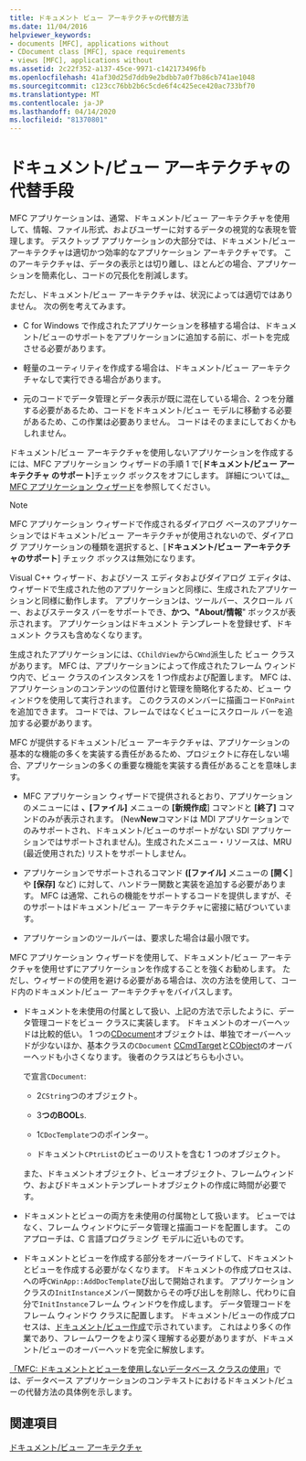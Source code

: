 ```yaml
---
title: ドキュメント ビュー アーキテクチャの代替方法
ms.date: 11/04/2016
helpviewer_keywords:
- documents [MFC], applications without
- CDocument class [MFC], space requirements
- views [MFC], applications without
ms.assetid: 2c22f352-a137-45ce-9971-c142173496fb
ms.openlocfilehash: 41af30d25d7ddb9e2bdbb7a0f7b86cb741ae1048
ms.sourcegitcommit: c123cc76bb2b6c5cde6f4c425ece420ac733bf70
ms.translationtype: MT
ms.contentlocale: ja-JP
ms.lasthandoff: 04/14/2020
ms.locfileid: "81370801"
---
```

# <a name="alternatives-to-the-documentview-architecture"></a>ドキュメント/ビュー アーキテクチャの代替手段

MFC アプリケーションは、通常、ドキュメント/ビュー アーキテクチャを使用して、情報、ファイル形式、およびユーザーに対するデータの視覚的な表現を管理します。 デスクトップ アプリケーションの大部分では、ドキュメント/ビュー アーキテクチャは適切かつ効率的なアプリケーション アーキテクチャです。 このアーキテクチャは、データの表示とは切り離し、ほとんどの場合、アプリケーションを簡素化し、コードの冗長化を削減します。

ただし、ドキュメント/ビュー アーキテクチャは、状況によっては適切ではありません。 次の例を考えてみます。

- C for Windows で作成されたアプリケーションを移植する場合は、ドキュメント/ビューのサポートをアプリケーションに追加する前に、ポートを完成させる必要があります。

- 軽量のユーティリティを作成する場合は、ドキュメント/ビュー アーキテクチャなしで実行できる場合があります。

- 元のコードでデータ管理とデータ表示が既に混在している場合、2 つを分離する必要があるため、コードをドキュメント/ビュー モデルに移動する必要があるため、この作業は必要ありません。 コードはそのままにしておくかもしれません。

ドキュメント/ビュー アーキテクチャを使用しないアプリケーションを作成するには、MFC アプリケーション ウィザードの手順 1 で[**ドキュメント/ビュー アーキテクチャ のサポート**]チェック ボックスをオフにします。 詳細については[、MFC アプリケーション ウィザード](../mfc/reference/mfc-application-wizard.md)を参照してください。

> [!NOTE]
> MFC アプリケーション ウィザードで作成されるダイアログ ベースのアプリケーションではドキュメント/ビュー アーキテクチャが使用されないので、ダイアログ アプリケーションの種類を選択すると、[**ドキュメント/ビュー アーキテクチャのサポート**] チェック ボックスは無効になります。

Visual C++ ウィザード、およびソース エディタおよびダイアログ エディタは、ウィザードで生成された他のアプリケーションと同様に、生成されたアプリケーションと同様に動作します。 アプリケーションは、ツールバー、スクロール バー、およびステータス バーをサポートでき、**かつ、"About/情報**" ボックスが表示されます。 アプリケーションはドキュメント テンプレートを登録せず、ドキュメント クラスも含めなくなります。

生成されたアプリケーションには、`CChildView`から`CWnd`派生した ビュー クラス があります。 MFC は、アプリケーションによって作成されたフレーム ウィンドウ内で、ビュー クラスのインスタンスを 1 つ作成および配置します。 MFC は、アプリケーションのコンテンツの位置付けと管理を簡略化するため、ビュー ウィンドウを使用して実行されます。 このクラスのメンバーに描画コード`OnPaint`を追加できます。 コードでは、フレームではなくビューにスクロール バーを追加する必要があります。

MFC が提供するドキュメント/ビュー アーキテクチャは、アプリケーションの基本的な機能の多くを実装する責任があるため、プロジェクトに存在しない場合、アプリケーションの多くの重要な機能を実装する責任があることを意味します。

- MFC アプリケーション ウィザードで提供されるとおり、アプリケーションのメニューには **、[ファイル]** メニューの **[新規作成**] コマンドと **[終了]** コマンドのみが表示されます。 (New**New**コマンドは MDI アプリケーションでのみサポートされ、ドキュメント/ビューのサポートがない SDI アプリケーションではサポートされません)。生成されたメニュー・リソースは、MRU (最近使用された) リストをサポートしません。

- アプリケーションでサポートされるコマンド **([ファイル]** メニューの **[開く**] や **[保存]** など) に対して、ハンドラー関数と実装を追加する必要があります。 MFC は通常、これらの機能をサポートするコードを提供しますが、そのサポートはドキュメント/ビュー アーキテクチャに密接に結びついています。

- アプリケーションのツールバーは、要求した場合は最小限です。

MFC アプリケーション ウィザードを使用して、ドキュメント/ビュー アーキテクチャを使用せずにアプリケーションを作成することを強くお勧めします。 ただし、ウィザードの使用を避ける必要がある場合は、次の方法を使用して、コード内のドキュメント/ビュー アーキテクチャをバイパスします。

- ドキュメントを未使用の付属として扱い、上記の方法で示したように、データ管理コードをビュー クラスに実装します。 ドキュメントのオーバーヘッドは比較的低い。 1 つの[CDocument](../mfc/reference/cdocument-class.md)オブジェクトは、単独でオーバーヘッドが少ないほか、基本クラスの`CDocument` [CCmdTarget](../mfc/reference/ccmdtarget-class.md)と[CObject](../mfc/reference/cobject-class.md)のオーバーヘッドも小さくなります。 後者のクラスはどちらも小さい。

   で宣言`CDocument`:

  - 2`CString`つのオブジェクト。

  - 3**つのBOOL**s.

  - 1`CDocTemplate`つのポインター。

  - ドキュメント`CPtrList`のビューのリストを含む 1 つのオブジェクト。

  また、ドキュメントオブジェクト、ビューオブジェクト、フレームウィンドウ、およびドキュメントテンプレートオブジェクトの作成に時間が必要です。

- ドキュメントとビューの両方を未使用の付属物として扱います。 ビューではなく、フレーム ウィンドウにデータ管理と描画コードを配置します。 このアプローチは、C 言語プログラミング モデルに近いものです。

- ドキュメントとビューを作成する部分をオーバーライドして、ドキュメントとビューを作成する必要がなくなります。 ドキュメントの作成プロセスは、 への呼`CWinApp::AddDocTemplate`び出しで開始されます。 アプリケーション クラスの`InitInstance`メンバー関数からその呼び出しを削除し、代わりに自分で`InitInstance`フレーム ウィンドウを作成します。 データ管理コードをフレーム ウィンドウ クラスに配置します。 ドキュメント/ビューの作成プロセスは、[ドキュメント/ビュー作成](../mfc/document-view-creation.md)で示されています。 これはより多くの作業であり、フレームワークをより深く理解する必要がありますが、ドキュメント/ビューのオーバーヘッドを完全に解放します。

[「MFC: ドキュメントとビューを使用しないデータベース クラスの使用](../data/mfc-using-database-classes-without-documents-and-views.md)」では、データベース アプリケーションのコンテキストにおけるドキュメント/ビューの代替方法の具体例を示します。

## <a name="see-also"></a>関連項目

[ドキュメント/ビュー アーキテクチャ](../mfc/document-view-architecture.md)
